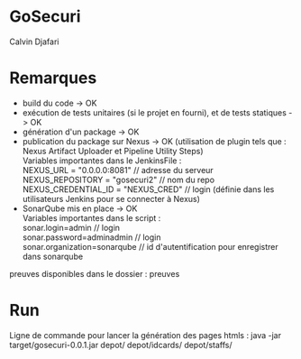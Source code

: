# GoSecuri

Calvin Djafari

# Remarques 

- build du code -> OK
- exécution de tests unitaires (si le projet en fourni), et de tests statiques -> OK
- génération d'un package -> OK
- publication du package sur Nexus -> OK (utilisation de plugin tels que : Nexus Artifact Uploader et Pipeline Utility Steps)  
Variables importantes dans le JenkinsFile :  
NEXUS_URL = "0.0.0.0:8081" // adresse du serveur  
NEXUS_REPOSITORY = "gosecuri2" // nom du repo  
NEXUS_CREDENTIAL_ID = "NEXUS_CRED" // login (définie dans les utilisateurs Jenkins pour se connecter à Nexus)  
- SonarQube mis en place -> OK  
Variables importantes dans le script :   
sonar.login=admin // login   
sonar.password=adminadmin // login   
sonar.organization=sonarqube // id d'autentification pour enregistrer dans sonarqube  



preuves disponibles dans le dossier : preuves

# Run 

Ligne de commande pour lancer la génération des pages htmls : java -jar target/gosecuri-0.0.1.jar depot/ depot/idcards/ depot/staffs/
